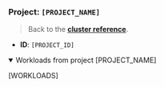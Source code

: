 ### Project: `[PROJECT_NAME]`

> Back to the [**cluster reference**](#cluster-[CLUSTER_NAME_LOWER]).

- **ID**: `[PROJECT_ID]`

<details open>

<summary>Workloads from project [PROJECT_NAME]</summary>

[WORKLOADS]

</details>
